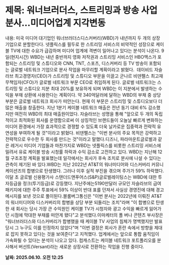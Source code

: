 # **제목: 워너브러더스, 스트리밍과 방송 사업 분사…미디어업계 지각변동**

  내용: 미국 미디어 대기업인 워너브러더스디스커버리(WBD)가 내년까지 두 개의 상장 기업으로 분할한다다. 넷플릭스를 필두로 한 스트리밍 서비스의 비약적인 성장으로 케이블 TV에 대한 수요가 급감하며 미디어 업계에 격변이 일어나고 있다는 분석이 나온다. 9일(현지시간) WBD는 내년 중반까지 영화 저작권과 스트리밍 서비스인 HBO맥스가 포함되는 스트리밍 및 스튜디오와 CNN, TNT, 스포츠, 디스커버리 등 TV 방송이 포함되는 글로벌 네트워크 기업으로 분사 작업을 마무리할 계획이라고 밝혔다.  데이비드 자슬라브 최고경영자(CEO)가 스트리밍 및 스튜디오 부문을 이끌고 군나르 비덴펠스 최고재무책임자(CFO)가 글로벌 네트워크 부문 CEO로 취임하게 된다. 글로벌 네트워크는 스트리밍 및 스튜디오 지분 최대 20%를 보유하게 되며 WBD는 이 지분에서 발생하는 수익을 부채 상환에 사용한다는 계획이다. 약 340억달러에 달하는 WBD의 부채 중 상당 부분은 글로벌 네트워크 회사가 떠안는다. 현재 이 부문은 스트리밍 및 스튜디오보다 더 많은 매출을 창출한다. 지난 1분기 케이블 네트워크 매출은 전년 동기 대비 6% 감소했지만 여전히 WBD의 최대 매출원이었다. 자슬라브는 성명을 통해 "앞으로 두 개의 독립적이고 최적화된 회사를 운영함으로써 이 상징적인 브랜드들이 오늘날 빠르게 변화하는 미디어 환경에서 가장 효과적으로 경쟁할 수 있도록 더욱 날카로운 집중력과 전략적 유연성을 부여하게 될 것"이라고 밝혔다. 비덴펠스는 "이번 분사의 주요 목적은 강력하고 전략적으로 우수한 두 회사를 만드는 것"이라고 말했다.디즈니, 파라마운트글로벌과 같은 레거시 미디어 기업들과 마찬가지로 WBD는 넷플릭스를 비롯한 스트리밍 서비스에 밀려서 유료 케이블 방송 시청률 하락과 수익 감소로 고전하고 있다. WBD는 지난해 12월 구조조정 계획을 발표했는데 일각에서는 회사가 후속 조치로 분사에 나설 수 있다는 관측이 제기된 바 있다.WBD는 지난 2022년 AT&T의 워너미디어와 디스커버리 커뮤니케이션즈의 합병으로 탄생했다. 그러나 이후 실적 부진을 겪으며 주가가 59% 하락했다. 이달 초 글로벌 신용평가사 스탠더드앤푸어스(S&P)글로벌레이팅스는 WBD에 대한 투자등급을 정크(투기등급)로 강등했다. 지난주에는5190만달러 규모인 자슬라브의 급여 패키지에 대한 주주 투표에서 59% 이상이 반대 표를 던져서 사실상 경영진에 대해 경고 메시지를 보낸 것으로 풀이된다.블룸버그통신은 "이번 분사는 2022년에 이뤄진 AT&T의 워너미디어와 디스커버리의 합병을 상당 부분 되돌리는 조치"라며 "이 합병으로 탄생한 새 회사는 당시 가장 큰 수익원인 케이블 TV가 시청자와 광고 수익을 빠르게 잃어가던 시점에 막대한 부채를 떠안게 됐다"고 분석했다.이마케터의 폴 버나 콘텐츠 부사장은 "워너브러더스와 디스커버리가 합병했을 때 케이블 TV 사업의 침체가 명백했지만 발표 당시 그 누구도 이를 인정하지 않았다"며 "이번 결정은 회사가 혼란 속에서 방향을 제대로 잡지 못하고 있다는 것을 보여준다"고 지적했다. 업계에서는 앞으로 통합 움직임이 가속화될 수 있다는 분석이 나오고 있다. 컴캐스트는 케이블 네트워크 포트폴리오를 분사해서 버선트(Versant)라는 새로운 상장사로 전환하는 작업을 진행 중이다.

  **날짜: 2025.06.10. 오전 12:25**